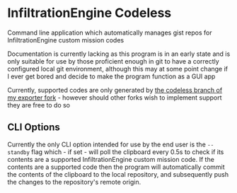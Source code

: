 # InfiltrationEngine Codeless
Command line application which automatically manages gist repos for InfiltrationEngine custom mission codes

Documentation is currently lacking as this program is in an early state and is only suitable for use by those proficient enough in git to have a correctly configured local git environment, although this may at some point change if I ever get bored and decide to make the program function as a GUI app

Currently, supported codes are only generated by [the codeless branch of my exporter fork](https://github.com/Sprixitite/InfiltrationEngine-ToolingForTinkerers/tree/codeless) - however should other forks wish to implement support they are free to do so

## CLI Options
Currently the only CLI option intended for use by the end user is the `--standby` flag which - if set - will poll the clipboard every 0.5s to check if its contents are a supported InfiltrationEngine custom mission code. If the contents are a supported code then the program will automatically commit the contents of the clipboard to the local repository, and subsequently push the changes to the repository's remote origin.